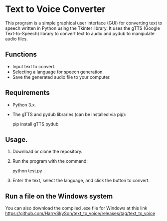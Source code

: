 
# Text to Voice Converter

This program is a simple graphical user interface (GUI) for converting text to speech written in Python using the Tkinter library. It uses the gTTS (Google Text-to-Speech) library to convert text to audio and pydub to manipulate audio files.

## Functions

- Input text to convert.
- Selecting a language for speech generation.
- Save the generated audio file to your computer.

## Requirements

- Python 3.x.
- The gTTS and pydub libraries (can be installed via pip):
 
	pip install gTTS pydub
   
## Usage.

1. Download or clone the repository.
2. Run the program with the command:

	python test.py
	
	
3. Enter the text, select the language, and click the button to convert.

## Run a file on the Windows system

You can also download the compiled .exe file for Windows at this link https://github.com/HarrySkySon/text_to_voice/releases/tag/text_to_voice
